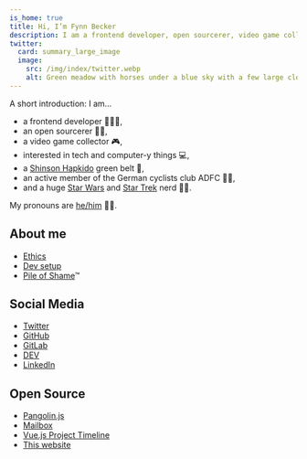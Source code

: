 ```yaml
---
is_home: true
title: Hi, I’m Fynn Becker
description: I am a frontend developer, open sourcerer, video game collector, interested in tech, and a Star Wars and Star Trek nerd 🖖🏻
twitter:
  card: summary_large_image
  image:
    src: /img/index/twitter.webp
    alt: Green meadow with horses under a blue sky with a few large clouds and two rainbow arcs.
---
```



A short introduction: I am…

* a frontend developer 🧑🏻‍💻,
* an open sourcerer 🧙🏻,
* a video game collector 🎮,
* interested in tech and computer-y things 💻,
* a [Shinson Hapkido](http://www.shinsonhapkido.org) green belt 🥋,
* an active member of the German cyclists club ADFC 🚴🏻,
* and a huge [Star Wars](https://twitter.com/mvsde/status/1408409600643190788) and [Star Trek](https://twitter.com/mvsde/status/1400519056374046726) nerd 🖖🏻.

My pronouns are [he/him](https://pronoun.is/he) 🏳️‍🌈.

## About me

* [Ethics](ethics)
* [Dev setup](uses)
* [Pile of Shame](games)™

## Social Media

* [Twitter](https://twitter.com/mvsde)
* [GitHub](https://github.com/mvsde)
* [GitLab](https://gitlab.com/mvsde)
* [DEV](https://dev.to/mvsde)
* [LinkedIn](https://linkedin.com/in/fynn)

## Open Source

* [Pangolin.js](https://pangolinjs.org)
* [Mailbox](https://github.com/mvsde/mailbox)
* [Vue.js Project Timeline](https://github.com/mvsde/vue-project-timeline)
* [This website](https://github.com/mvsde/website)
